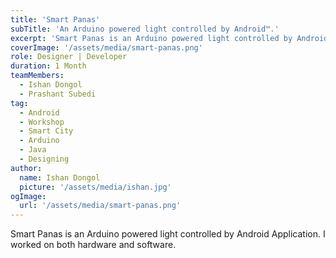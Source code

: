 ```yaml
---
title: 'Smart Panas'
subTitle: 'An Arduino powered light controlled by Android™.'
excerpt: 'Smart Panas is an Arduino powered light controlled by Android™ Application.'
coverImage: '/assets/media/smart-panas.png'
role: Designer | Developer
duration: 1 Month
teamMembers:
  - Ishan Dongol
  - Prashant Subedi
tag:
  - Android
  - Workshop
  - Smart City
  - Arduino
  - Java
  - Designing
author:
  name: Ishan Dongol
  picture: '/assets/media/ishan.jpg'
ogImage:
  url: '/assets/media/smart-panas.png'
---
```


Smart Panas is an Arduino powered light controlled by Android Application. I worked on both hardware and software.